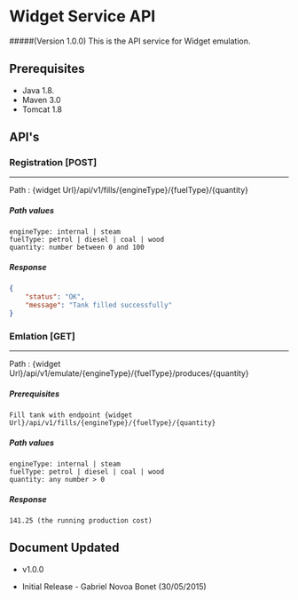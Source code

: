 # Widget Service API

#####(Version 1.0.0)
This is the API service for Widget emulation. 

## Prerequisites

  - Java 1.8.
  - Maven 3.0
  - Tomcat 1.8


## API's


### Registration [POST]
-----------------------
Path : {widget Url}/api/v1/fills/{engineType}/{fuelType}/{quantity}

##### Path values

```
engineType: internal | steam
fuelType: petrol | diesel | coal | wood
quantity: number between 0 and 100
```


##### Response 
```json
{
    "status": "OK",
    "message": "Tank filled successfully"
}
```



### Emlation [GET]
-----------------------
Path : {widget Url}/api/v1/emulate/{engineType}/{fuelType}/produces/{quantity}

##### Prerequisites 

```
Fill tank with endpoint {widget Url}/api/v1/fills/{engineType}/{fuelType}/{quantity} 
```

##### Path values

```
engineType: internal | steam
fuelType: petrol | diesel | coal | wood
quantity: any number > 0
```

##### Response 
```
141.25 (the running production cost)
```





## Document Updated

 * v1.0.0
  - Initial Release - Gabriel Novoa Bonet (30/05/2015)